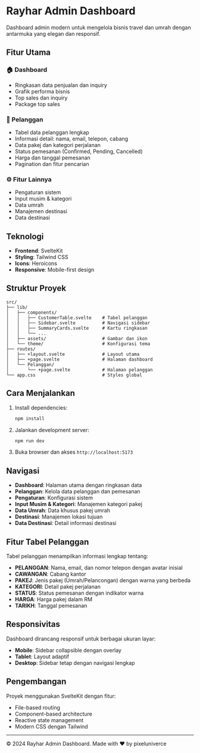 # Rayhar Admin Dashboard

Dashboard admin modern untuk mengelola bisnis travel dan umrah dengan antarmuka yang elegan dan responsif.

## Fitur Utama

### 🏠 Dashboard
- Ringkasan data penjualan dan inquiry
- Grafik performa bisnis
- Top sales dan inquiry
- Package top sales

### 👥 Pelanggan
- Tabel data pelanggan lengkap
- Informasi detail: nama, email, telepon, cabang
- Data pakej dan kategori perjalanan
- Status pemesanan (Confirmed, Pending, Cancelled)
- Harga dan tanggal pemesanan
- Pagination dan fitur pencarian

### ⚙️ Fitur Lainnya
- Pengaturan sistem
- Input musim & kategori
- Data umrah
- Manajemen destinasi
- Data destinasi

## Teknologi

- **Frontend**: SvelteKit
- **Styling**: Tailwind CSS
- **Icons**: Heroicons
- **Responsive**: Mobile-first design

## Struktur Proyek

```
src/
├── lib/
│   ├── components/
│   │   ├── CustomerTable.svelte    # Tabel pelanggan
│   │   ├── Sidebar.svelte          # Navigasi sidebar
│   │   ├── SummaryCards.svelte     # Kartu ringkasan
│   │   └── ...
│   ├── assets/                     # Gambar dan ikon
│   └── theme/                      # Konfigurasi tema
├── routes/
│   ├── +layout.svelte              # Layout utama
│   ├── +page.svelte                # Halaman dashboard
│   └── Pelanggan/
│       └── +page.svelte            # Halaman pelanggan
└── app.css                         # Styles global
```

## Cara Menjalankan

1. Install dependencies:
   ```bash
   npm install
   ```

2. Jalankan development server:
   ```bash
   npm run dev
   ```

3. Buka browser dan akses `http://localhost:5173`

## Navigasi

- **Dashboard**: Halaman utama dengan ringkasan data
- **Pelanggan**: Kelola data pelanggan dan pemesanan
- **Pengaturan**: Konfigurasi sistem
- **Input Musim & Kategori**: Manajemen kategori pakej
- **Data Umrah**: Data khusus pakej umrah
- **Destinasi**: Manajemen lokasi tujuan
- **Data Destinasi**: Detail informasi destinasi

## Fitur Tabel Pelanggan

Tabel pelanggan menampilkan informasi lengkap tentang:

- **PELANGGAN**: Nama, email, dan nomor telepon dengan avatar inisial
- **CAWANGAN**: Cabang kantor
- **PAKEJ**: Jenis pakej (Umrah/Pelancongan) dengan warna yang berbeda
- **KATEGORI**: Detail pakej perjalanan
- **STATUS**: Status pemesanan dengan indikator warna
- **HARGA**: Harga pakej dalam RM
- **TARIKH**: Tanggal pemesanan

## Responsivitas

Dashboard dirancang responsif untuk berbagai ukuran layar:
- **Mobile**: Sidebar collapsible dengan overlay
- **Tablet**: Layout adaptif
- **Desktop**: Sidebar tetap dengan navigasi lengkap

## Pengembangan

Proyek menggunakan SvelteKit dengan fitur:
- File-based routing
- Component-based architecture
- Reactive state management
- Modern CSS dengan Tailwind

---

© 2024 Rayhar Admin Dashboard. Made with ❤️ by pixeluniverce
